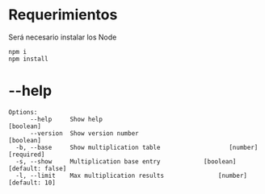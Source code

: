 # Requerimientos
Será necesario instalar los Node

    npm i
    npm install

# --help
```
Options:
      --help     Show help                                             [boolean]
      --version  Show version number                                   [boolean]
  -b, --base     Show multiplication table                   [number] [required]
  -s, --show     Multiplication base entry            [boolean] [default: false]
  -l, --limit    Max multiplication results               [number] [default: 10]
```
